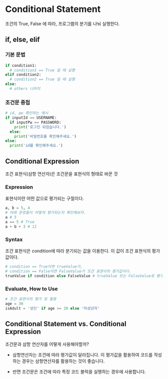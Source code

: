 # Conditional Statement

조건의 True, False 에 따라, 프로그램의 분기를 나눠 실행한다.

## if, else, elif

### 기본 문법

```python
if condition1:
  # condition1 == True 일 때 실행
elif condition2:
  # condition2 == True 일 때 실행
else:
  # others 나머지
```

### 조건문 중첩

```python
# id, pw 확인하는 예시
if inputId == USERNAME:
  if inputPw == PASSWORD:
    print('로그인 되었습니다.')
  else:
    print('비밀번호를 확인해주세요.')
else:
  print('id를 확인해주세요.')
```

## Conditional Expression 

조건 표현식(삼항 연산자)은 조건문을 표현식의 형태로 바꾼 것

### Expression

표현식이란 어떤 값으로 평가되는 구절이다.
```python
a, b = 5, 4
# 아래 문장들이 어떻게 평가되는지 확인해보자.
a # 5
a == 5 # True
a + b + 3 # 12
```

### Syntax

조건 표현식은 condition에 따라 분기되는 값을 이용한다.
이 값이 조건 표현식의 평가값이다.

```python
# condition == True이면 trueValue가,
# condition == False이면 FalseValue가 조건 표현식의 평가값이다.
trueValue if condition else FalseValue # trueValue 또는 FalseValue로 평가
```

### Evaluate, How to Use

```python
# 조건 표현식의 평가 및 활용
age = 30
isAdult = '성인' if age >= 20 else '미성년자'
```

## Conditional Statement vs. Conditional Expression

조건문과 삼항 연산자를 어떻게 사용해야할까?

- 삼항연산자는 조건에 따라 평가값이 달라집니다.
이 평가값을 활용하여 코드를 작성하는 경우는 삼항연산자를 활용하는 것이 좋습니다. 

- 반면 조건문은 조건에 따라 특정 코드 블럭을 실행하는 경우에 사용합니다.